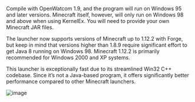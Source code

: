 Compile with OpenWatcom 1.9, and the program will run on Windows 95 and later versions. Minecraft itself, however, will only run on Windows 98 and above when using KernelEx. You will need to provide your own Minecraft JAR files.

The launcher now supports versions of Minecraft up to 1.12.2 with Forge, but keep in mind that versions higher than 1.8.9 require significant effort to get Java 8 running on Windows 98. Minecraft 1.12.2 is primarily recommended for Windows 2000 and XP systems.

This launcher is exceptionally fast due to its streamlined Win32 C++ codebase. Since it’s not a Java-based program, it offers significantly better performance compared to other Minecraft launchers.



![image](https://github.com/user-attachments/assets/21aaab2c-b1c6-45d7-900c-4dc6cafc2cce)
